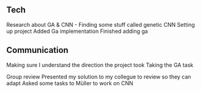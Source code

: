 ## Tech
Research about GA & CNN
    - Finding some stuff called genetic CNN
Setting up project
Added Ga implementation
Finished adding ga

## Communication
Making sure I understand the direction the project took
Taking the GA task

Group review
Presented my solution to my collegue to review so they can adapt 
Asked some tasks to Müller to work on CNN